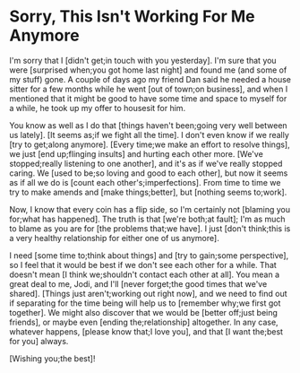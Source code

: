 # Sorry, This Isn't Working For Me Anymore

I'm sorry that I [didn't get;in touch with you yesterday]. I'm sure that you were [surprised when;you got home last night] and found me (and some of my stuff) gone. A couple of days ago my friend Dan said he needed a house sitter for a few months while he went [out of town;on business], and when I mentioned that it might be good to have some time and space to myself for a while, he took up my offer to housesit for him.

You know as well as I do that [things haven't been;going very well between us lately]. [It seems as;if we fight all the time]. I don't even know if we really [try to get;along anymore]. [Every time;we make an effort to resolve things], we just [end up;flinging insults] and hurting each other more. [We've stopped;really listening to one another], and it's as if we've really stopped caring. We [used to be;so loving and good to each other], but now it seems as if all we do is [count each other's;imperfections]. From time to time we try to make amends and [make things;better], but [nothing seems to;work].

Now, I know that every coin has a flip side, so I'm certainly not [blaming you for;what has happened]. The truth is that [we're both;at fault]; I'm as much to blame as you are for [the problems that;we have]. I just [don't think;this is a very healthy relationship for either one of us anymore].

I need [some time to;think about things] and [try to gain;some perspective], so I feel that it would be best if we don't see each other for a while. That doesn't mean [I think we;shouldn't contact each other at all]. You mean a great deal to me, Jodi, and I'll [never forget;the good times that we've shared]. [Things just aren't;working out right now], and we need to find out if separating for the time being will help us to [remember why;we first got together]. We might also discover that we would be [better off;just being friends], or maybe even [ending the;relationship] altogether. In any case, whatever happens, [please know that;I love you], and that [I want the;best for you] always.

[Wishing you;the best]!
